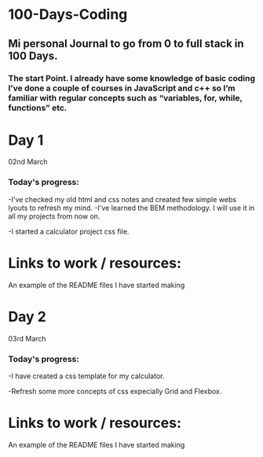 # 100-Days-Coding
## Mi personal Journal to go from 0 to full stack in 100 Days.

### The start Point. I already have some knowledge of basic coding I’ve done a couple of courses in JavaScript and c++ so I’m familiar with regular concepts such as “variables, for, while, functions” etc. 

# Day 1
02nd March

### Today's progress:
-I've checked my old html and css notes and created few simple webs lyouts to refresh my mind.
-I've learned the BEM methodology. I will use it in all my projects from now on.

-I started a calculator project css file.
# Links to work / resources:
An example of the README files I have started making

# Day 2
03rd March

### Today's progress:
-I have created a css template for my calculator.

-Refresh some more concepts of css expecially Grid and Flexbox.
# Links to work / resources:
An example of the README files I have started making


